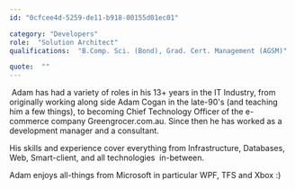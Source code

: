 ```yaml
---
id: "0cfcee4d-5259-de11-b918-00155d01ec01"

category: "Developers"
role:  "Solution Architect"
qualifications:  "B.Comp. Sci. (Bond), Grad. Cert. Management (AGSM)"

quote:  ""
---
```


 Adam has had a variety of roles in his 13+ years in the IT Industry, from originally working along side Adam Cogan in the late-90's (and teaching him a few things), to becoming Chief Technology Officer of the e-commerce company Greengrocer.com.au. Since then he has worked as a development manager and a consultant.  

His skills and experience cover everything from Infrastructure, Databases, Web, Smart-client, and all technologies  in-between.  


Adam enjoys all-things from Microsoft in particular WPF, TFS and Xbox :)  

<ins cite="mailto:Adam%20Ezekiel" datetime="2009-06-02T12:58"></ins> 
